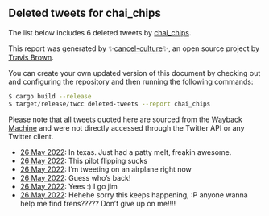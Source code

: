 ## Deleted tweets for chai_chips

The list below includes 6 deleted tweets by
[chai_chips](https://twitter.com/chai_chips).



This report was generated by ✨[cancel-culture](https://github.com/travisbrown/cancel-culture)✨,
an open source project by [Travis Brown](https://twitter.com/travisbrown).

You can create your own updated version of this document by checking out and configuring the
repository and then running the following commands:

```bash
$ cargo build --release
$ target/release/twcc deleted-tweets --report chai_chips
```

Please note that all tweets quoted here are sourced from the
[Wayback Machine](https://web.archive.org) and were not directly accessed through the Twitter API or
any Twitter client.

* [26 May 2022](https://web.archive.org/web/20220526204707/https://twitter.com/chai_chips/status/1529927057785995264): In texas. Just had a patty melt, freakin awesome. <!--1529927057785995264-->
* [26 May 2022](https://web.archive.org/web/20220526191204/https://twitter.com/chai_chips/status/1529903056699154432): This pilot flipping sucks <!--1529903056699154432-->
* [26 May 2022](https://web.archive.org/web/20220526180750/https://twitter.com/chai_chips/status/1529886927553536000): I’m tweeting on an airplane right now <!--1529886927553536000-->
* [26 May 2022](https://web.archive.org/web/20220526180736/https://twitter.com/chai_chips/status/1529886741494214664): Guess who’s back! <!--1529886741494214664-->
* [26 May 2022](https://web.archive.org/web/20220526160127/https://twitter.com/chai_chips/status/1529854945020628992): Yees :) I go jim <!--1529854945020628992-->
* [26 May 2022](https://web.archive.org/web/20220526094915/https://twitter.com/chai_chips/status/1529761522380967936): Hehehe sorry this keeps happening, :P anyone wanna help me find frens????? Don’t give up on me!!!! <!--1529761522380967936-->
